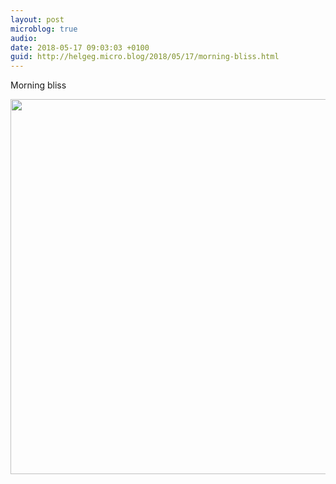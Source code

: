 ```yaml
---
layout: post
microblog: true
audio: 
date: 2018-05-17 09:03:03 +0100
guid: http://helgeg.micro.blog/2018/05/17/morning-bliss.html
---
```

Morning bliss

<img src="http://microblog.helgegudmundsen.com/uploads/2018/c70bc89f5f.jpg" width="600" height="600" />
